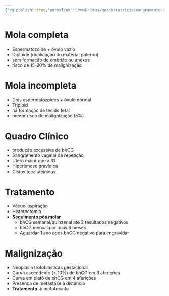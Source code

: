 ```yaml
---
{"dg-publish":true,"permalink":"/med-notas/go/obstetricia/sangramento-de-primeira-metade/doenca-trofoblastica-gestacional/"}
---
```


# Mola completa
- Espermatozoide + óvulo vazio
- Diploide (duplicação do material paterno)
- sem formação de embrião ou anexos
- risco de 15-20% de malignização

# Mola incompleta
- Dois espermatozoides + óvulo normal
- Triploid
- há formação de tecido fetal
- menor risco de malignização (5%)

# Quadro Clínico
- produção excessiva de bhCG
- Sangramento vaginal de repetição
- Útero maior que a IG
- Hiperêmese gravídica
- Cistos tecaluteínicos

# Tratamento
- Vácuo-aspiração
- Histerectomia
- **Seguimento pós molar**
	- bhCG semanal/quinzenal até 3 resultados negativos
	- bhCG mensal por mais 6 meses
	- Aguardar 1 ano após bhCG negativo para engravidar
# Malignização
- Neoplasia trofoblásticas gestacional
- Curva ascendente (> 10%) de bhCG em 3 aferições 
- Curva em platô de bhCG em 4 aferições
- Presença de metástase à distância
- **Tratamento ->** metotrexato